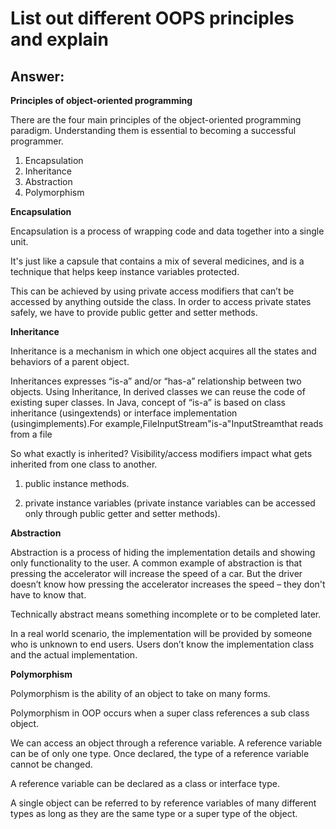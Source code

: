 # List out different OOPS principles and explain

## Answer:

**Principles of object-oriented programming**

There are the four main principles of the object-oriented programming paradigm. Understanding them is essential to becoming a successful programmer.

1. Encapsulation
2. Inheritance
3. Abstraction
4. Polymorphism

**Encapsulation**

Encapsulation is a process of wrapping code and data together into a single unit.

It's just like a capsule that contains a mix of several medicines, and is a technique that helps keep instance variables protected.

This can be achieved by using private access modifiers that can’t be accessed by anything outside the class. In order to access private states safely, we have to provide public getter and setter methods.

**Inheritance**

Inheritance is a mechanism in which one object acquires all the states and behaviors of a parent object.

Inheritances expresses “is-a” and/or “has-a” relationship between two objects. Using Inheritance, In derived classes we can reuse the code of existing super classes. In Java, concept of “is-a” is based on class inheritance (usingextends) or interface implementation (usingimplements).For example,FileInputStream"is-a"InputStreamthat reads from a file

So what exactly is inherited?
Visibility/access modifiers impact what gets inherited from one class to another.

1. public instance methods.

2. private instance variables (private instance variables can be accessed only through public getter and setter methods).

**Abstraction**

Abstraction is a process of hiding the implementation details and showing only functionality to the user.
A common example of abstraction is that pressing the accelerator will increase the speed of a car. But the driver doesn’t know how pressing the accelerator increases the speed – they don't have to know that.

Technically abstract means something incomplete or to be completed later.

In a real world scenario, the implementation will be provided by someone who is unknown to end users. Users don’t know the implementation class and the actual implementation.

**Polymorphism**

Polymorphism is the ability of an object to take on many forms.

Polymorphism in OOP occurs when a super class references a sub class object.

We can access an object through a reference variable. A reference variable can be of only one type. Once declared, the type of a reference variable cannot be changed.

A reference variable can be declared as a class or interface type.

A single object can be referred to by reference variables of many different types as long as they are the same type or a super type of the object.
